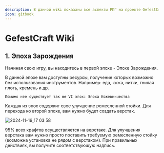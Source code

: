 ```yaml
---
description: В данной wiki показаны все аспекты РПГ на проекте GefestCraft
icon: gitbook
---
```


# GefestCraft Wiki



## 1.     Эпоха Зарождения

Начиная свою игру, вы находитесь в первой эпохе - Эпохе Зарождения.

В данной эпохе вам доступны ресурсы, получение которых возможно без использования инструментов.           Например: еда, кожа, нитки, гнилая плоть, кремень и др.

```
Помимо нее существует так же VI эпох: Эпоха Кожевничества

```

Каждая из эпох содержит свое улучшение ремесленной стойки. Для перехода ко второй эпохе, вам нужно будет создать верстак.&#x20;

![2024-11-19_17 03 58](https://github.com/user-attachments/assets/cd54f001-1891-4191-abf2-93d16ba206dc)





95% всех крафтов осуществляется на верстаке. Для улучшения верстака вам нужно просто поставить требуемую ремесленную стойку (возможна установка не рядом с верстаком). При правильных действиях, вы получите соответствующую надпись.



